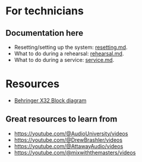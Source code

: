 # For technicians

## Documentation here

* Resetting/setting up the system: [resetting.md](resetting.md).
* What to do during a rehearsal: [rehearsal.md](rehearsal.md).
* What to do during a service: [service.md](service.md).


# Resources
 * [Behringer X32 Block diagram](assets/x32/blockdiagram.png)

## Great resources to learn from
 * https://youtube.com/@AudioUniversity/videos
 * https://youtube.com/@DrewBrashler/videos
 * https://youtube.com/@AttawayAudio/videos
 * https://youtube.com/@mixwiththemasters/videos